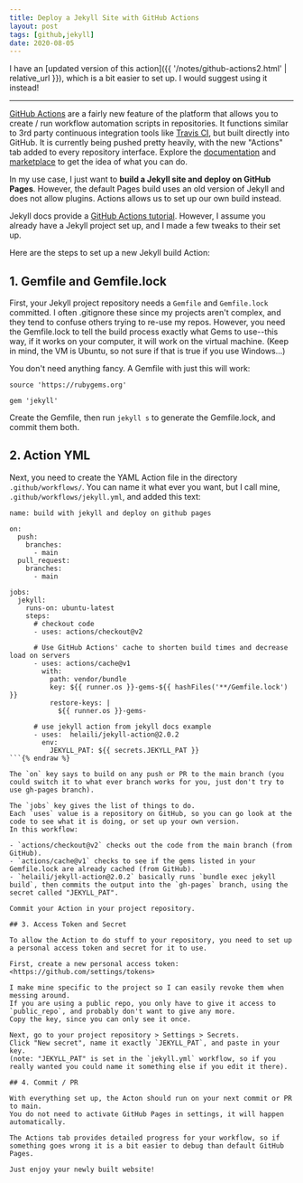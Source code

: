 ```yaml
---
title: Deploy a Jekyll Site with GitHub Actions
layout: post
tags: [github,jekyll]
date: 2020-08-05
---
```


I have an [updated version of this action]({{ '/notes/github-actions2.html' | relative_url }}), which is a bit easier to set up. 
I would suggest using it instead!

---------------------------

[GitHub Actions](https://github.com/features/actions) are a fairly new feature of the platform that allows you to create / run workflow automation scripts in repositories. 
It functions similar to 3rd party continuous integration tools like [Travis CI](https://travis-ci.org/), but built directly into GitHub.
It is currently being pushed pretty heavily, with the new "Actions" tab added to every repository interface. 
Explore the [documentation](https://docs.github.com/en/actions) and [marketplace](https://github.com/marketplace?type=actions) to get the idea of what you can do. 

In my use case, I just want to **build a Jekyll site and deploy on GitHub Pages**.
However, the default Pages build uses an old version of Jekyll and does not allow plugins.
Actions allows us to set up our own build instead.

Jekyll docs provide a [GitHub Actions tutorial](https://jekyllrb.com/docs/continuous-integration/github-actions/). 
However, I assume you already have a Jekyll project set up, and I made a few tweaks to their set up. 

Here are the steps to set up a new Jekyll build Action:

## 1. Gemfile and Gemfile.lock 

First, your Jekyll project repository needs a `Gemfile` and `Gemfile.lock` committed. 
I often .gitignore these since my projects aren't complex, and they tend to confuse others trying to re-use my repos. 
However, you need the Gemfile.lock to tell the build process exactly what Gems to use--this way, if it works on your computer, it will work on the virtual machine. 
(Keep in mind, the VM is Ubuntu, so not sure if that is true if you use Windows...)

You don't need anything fancy.
A Gemfile with just this will work: 

```
source 'https://rubygems.org'

gem 'jekyll'

```

Create the Gemfile, then run `jekyll s` to generate the Gemfile.lock, and commit them both. 

## 2. Action YML

Next, you need to create the YAML Action file in the directory `.github/workflows/`. 
You can name it what ever you want, but I call mine, `.github/workflows/jekyll.yml`, and added this text:

```{% raw %}
name: build with jekyll and deploy on github pages

on:
  push: 
    branches: 
      - main
  pull_request:
    branches: 
      - main

jobs:
  jekyll:
    runs-on: ubuntu-latest
    steps:
      # checkout code
      - uses: actions/checkout@v2

      # Use GitHub Actions' cache to shorten build times and decrease load on servers
      - uses: actions/cache@v1
        with:
          path: vendor/bundle
          key: ${{ runner.os }}-gems-${{ hashFiles('**/Gemfile.lock') }}
          restore-keys: |
            ${{ runner.os }}-gems-

      # use jekyll action from jekyll docs example
      - uses:  helaili/jekyll-action@2.0.2
        env:
          JEKYLL_PAT: ${{ secrets.JEKYLL_PAT }}
```{% endraw %}

The `on` key says to build on any push or PR to the main branch (you could switch it to what ever branch works for you, just don't try to use gh-pages branch).

The `jobs` key gives the list of things to do.
Each `uses` value is a repository on GitHub, so you can go look at the code to see what it is doing, or set up your own version. 
In this workflow: 

- `actions/checkout@v2` checks out the code from the main branch (from GitHub).
- `actions/cache@v1` checks to see if the gems listed in your Gemfile.lock are already cached (from GitHub).
- `helaili/jekyll-action@2.0.2` basically runs `bundle exec jekyll build`, then commits the output into the `gh-pages` branch, using the secret called "JEKYLL_PAT".

Commit your Action in your project repository. 

## 3. Access Token and Secret

To allow the Action to do stuff to your repository, you need to set up a personal access token and secret for it to use.

First, create a new personal access token: <https://github.com/settings/tokens>

I make mine specific to the project so I can easily revoke them when messing around. 
If you are using a public repo, you only have to give it access to `public_repo`, and probably don't want to give any more. 
Copy the key, since you can only see it once. 

Next, go to your project repository > Settings > Secrets. 
Click "New secret", name it exactly `JEKYLL_PAT`, and paste in your key. 
(note: "JEKYLL_PAT" is set in the `jekyll.yml` workflow, so if you really wanted you could name it something else if you edit it there).

## 4. Commit / PR

With everything set up, the Acton should run on your next commit or PR to main. 
You do not need to activate GitHub Pages in settings, it will happen automatically. 

The Actions tab provides detailed progress for your workflow, so if something goes wrong it is a bit easier to debug than default GitHub Pages.

Just enjoy your newly built website!
